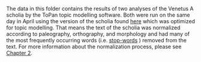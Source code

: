 The data in this folder contains the results of two analyses of the Venetus A scholia by the ToPan topic modelling software. Both were run on the same day in April using the version of the scholia found [here](https://github.com/cjschu17/Thesis2016-2017/blob/master/Appendix/VersionsOfScholia/TM-normalized.tsv) which was optimized for topic modelling. That means the text of the scholia was normalized according to paleography, orthography, and morphology and had many of the most frequently occurring words (i.e. [stop-words](https://github.com/cjschu17/Thesis2016-2017/blob/master/Appendix/Chapters3%264/Data/TopicModelData/StopWords/stopWords.txt) ) removed from the text. For more information about the normalization process, please see [Chapter 2](https://github.com/cjschu17/Thesis2016-2017/blob/master/ThesisWriting/Chapter2.md).
